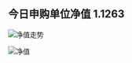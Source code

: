 ## 今日申购单位净值 1.1263

![净值走势](https://github.com/kanuha/BTC/blob/master/%E6%AF%8F%E6%97%A5%E5%87%80%E5%80%BC/pic/%E5%8D%95%E4%BD%8D%E5%87%80%E5%80%BC.png)

![净值](https://github.com/kanuha/BTC/blob/master/%E6%AF%8F%E6%97%A5%E5%87%80%E5%80%BC/pic/%E5%9F%BA%E9%87%9120191029.jpg)
